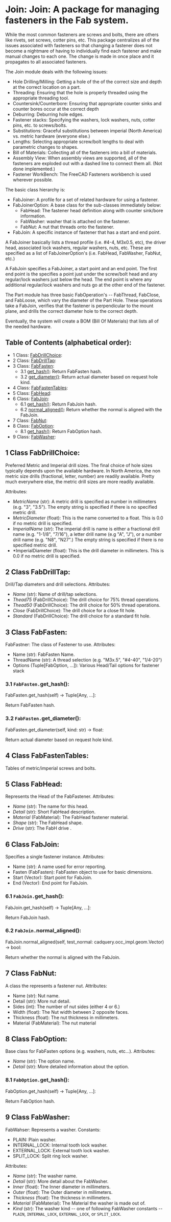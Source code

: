 # Join: Join: A package for managing fasteners in the Fab system.
While the most common fasteners are screws and bolts, there are others like rivets, set screws,
cotter pins, etc.  This package centralizes all of the issues associated with fasteners
so that changing a fastener does not become a nightmare of having to individually find
each fastener and make manual changes to each one.  The change is made in once place and
it propagates to all associated fasteners.

The Join module deals with the following issues:
* Hole Drilling/Milling:
  Getting a hole of the of the correct size and depth at the correct location on a part.
* Threading:
  Ensuring that the hole is properly threaded using the appropriate threading tool.
* Countersink/Counterbore:
  Ensuring that appropriate counter sinks and counter bores occur at the correct depth
* Deburring:
  Deburring hole edges.
* Fastener stacks:
  Specifying the washers, lock washers, nuts, cotter pins, etc. to screws/bolts.
* Substitutions:
  Graceful substitutions between imperial (North America) vs. metric hardware (everyone else.)
* Lengths:
  Selecting appropriate screw/bolt lengths to deal with parametric changes to shapes.
* Bill of Materials:
  Collecting all of the fasteners into a bill of materials.
* Assembly View:
  When assembly views are supported, all of the fasteners are exploded out with a dashed
  line to connect them all.  (Not done implemented.)
* Fastener WorkBench:
  The FreeCAD Fasteners workbench is used wherever possible.

The basic class hierarchy is:

* FabJoiner: A profile for a set of related hardware for using a fastener.
* FabJoinerOption: A base class for the sub-classes immediately below:
  * FabHead: The fastener head definition along with counter sink/bore information.
  * FabWasher: washer that is attached on the fastener.
  * FabNut: A nut that threads onto the fastener.
* FabJoin: A specific instance of fastener that has a start and end point.

A FabJoiner basically lists a thread profile (i.e. #4-4, M3x0.5, etc), the driver head,
associated lock washers, regular washers, nuts, etc.  These are specified as a list
of FabJoinerOption's (i.e. FabHead, FabWasher, FabNut, etc.)

A FabJoin specifies a FabJoiner, a start point and an end point.  The first end point is
the specifies a point just under the screw/bolt head and any regular/lock washers just below
the head.  The end point is where any additional regular/lock washers and nuts go at the other
end of the fastener.

The Part module has three basic FabOperation's -- FabThread, FabClose, and FabLoose,
which vary the diameter of the Part Hole.  These operations take a FabJoin, verifies that
the fastener is perpendicular to the mount plane, and drills the correct diameter hole to
the correct depth.

Eventually, the system will create a BOM (Bill Of Materials) that lists all of the needed
hardware.

## Table of Contents (alphabetical order):

* 1 Class: [FabDrillChoice](#join--fabdrillchoice):
* 2 Class: [FabDrillTap](#join--fabdrilltap):
* 3 Class: [FabFasten](#join--fabfasten):
  * 3.1 [get_hash()](#join----get-hash): Return FabFasten hash.
  * 3.2 [get_diameter()](#join----get-diameter): Return actual diameter based on request hole kind.
* 4 Class: [FabFastenTables](#join--fabfastentables):
* 5 Class: [FabHead](#join--fabhead):
* 6 Class: [FabJoin](#join--fabjoin):
  * 6.1 [get_hash()](#join----get-hash): Return FabJoin hash.
  * 6.2 [normal_aligned()](#join----normal-aligned): Return whether the normal is aligned with the FabJoin.
* 7 Class: [FabNut](#join--fabnut):
* 8 Class: [FabOption](#join--faboption):
  * 8.1 [get_hash()](#join----get-hash): Return FabOption hash.
* 9 Class: [FabWasher](#join--fabwasher):

## <a name="join--fabdrillchoice"></a>1 Class FabDrillChoice:

Preferred Metric and Imperial drill sizes.
The final choice of hole sizes typically depends upon the available hardware.  In North
America, the non metric size drills (fractional, letter, number) are readily available.
Pretty much everywhere else, the metric drill sizes are more readily available.

Attributes:
* *MetricName* (str):
   A metric drill is specified as number in millimeters (e.g. "3", "3.5").
   The empty string is specified if there is no specified metric drill.
* *MetricDiameter* (float): This is the name converted to a float.
   This is 0.0 if no metric drill is specified.
* *ImperialName* (str):
  The imperial drill is name is either a fractional drill name (e.g. "1-1/8", "7/16"),
  a letter drill name (e.g "A", "J"),  or a number drill name (e.g. "N8", "N27".)
  The empty string is specified if there is no specified metric drill.
* *ImperialDiameter (float): This is the drill diameter in millimeters.
   This is 0.0 if no metric drill is specified.


## <a name="join--fabdrilltap"></a>2 Class FabDrillTap:

Drill/Tap diameters and drill selections.
Attributes:
* *Name* (str): Name of drill/tap selections.
* *Thead75* (FabDrillChoice):  The drill choice for 75% thread operations.
* *Thead50* (FabDrillChoice):  The drill choice for 50% thread operations.
* *Close* (FabDrillChoice):  The drill choice for a close fit hole.
* *Standard* (FabDrillChoice):  The drill choice for a standard fit hole.


## <a name="join--fabfasten"></a>3 Class FabFasten:

FabFastner: The class of Fastener to use.
Attributes:
* Name (str): FabFasten Name.
* ThreadName (str): A thread selection (e.g. "M3x.5", "#4-40", "1/4-20")
* Options (Tuple[FabOption, ...]): Various Head/Tail options for fastener stack

### <a name="join----get-hash"></a>3.1 `FabFasten.`get_hash():

FabFasten.get_hash(self) -> Tuple[Any, ...]:

Return FabFasten hash.

### <a name="join----get-diameter"></a>3.2 `FabFasten.`get_diameter():

FabFasten.get_diameter(self, kind: str) -> float:

Return actual diameter based on request hole kind.


## <a name="join--fabfastentables"></a>4 Class FabFastenTables:

Tables of metric/imperial screws and bolts.


## <a name="join--fabhead"></a>5 Class FabHead:

Represents the Head of the FabFastener.
Attributes:
* *Name* (str): The name for this head.
* *Detail* (str): Short FabHead description.
* *Material* (FabMaterial): The FabHead fastener material.
* *Shape* (str): The FabHead shape.
* *Drive* (str): The FabH drive .


## <a name="join--fabjoin"></a>6 Class FabJoin:

Specifies a single fastener instance.
Attributes:
* Name (str): A name used for error reporting.
* Fasten (FabFasten): FabFasten object to use for basic dimensions.
* Start (Vector): Start point for FabJoin.
* End (Vector): End point for FabJoin.

### <a name="join----get-hash"></a>6.1 `FabJoin.`get_hash():

FabJoin.get_hash(self) -> Tuple[Any, ...]:

Return FabJoin hash.

### <a name="join----normal-aligned"></a>6.2 `FabJoin.`normal_aligned():

FabJoin.normal_aligned(self, test_normal: cadquery.occ_impl.geom.Vector) -> bool:

Return whether the normal is aligned with the FabJoin.


## <a name="join--fabnut"></a>7 Class FabNut:

A class the represents a fastener nut.
Attributes:
* Name (str): Nut name.
* Detail (str): More nut detail.
* Sides (int): The number of nut sides (either 4 or 6.)
* Width (float): The Nut width between 2 opposite faces.
* Thickness (float): The nut thickness in millimeters.
* Material (FabMaterial): The nut material


## <a name="join--faboption"></a>8 Class FabOption:

Base class for FabFasten options (e.g. washers, nuts, etc...).
Attributes:
* *Name* (str): The option name.
* *Detail* (str): More detailed information about the option.

### <a name="join----get-hash"></a>8.1 `FabOption.`get_hash():

FabOption.get_hash(self) -> Tuple[Any, ...]:

Return FabOption hash.


## <a name="join--fabwasher"></a>9 Class FabWasher:

FabWahser: Represents a washer.
Constants:
* PLAIN: Plain washer.
* INTERNAL_LOCK: Internal tooth lock washer.
* EXTERNAL_LOCK: External tooth lock washer.
* SPLIT_LOCK: Split ring lock washer.

Attributes:
* *Name* (str): The washer name.
* *Detail* (str): More detail about the FabWasher.
* *Inner* (float): The Inner diameter in millimeters.
* *Outer* (float): The Outer diameter in millimeters.
* *Thickness* (float): The thickness in millimeters.
* *Material* (FabMaterial): The Material the washer is made out of.
* *Kind* (str): The washer kind -- one of following FabWasher constants --
  `PLAIN`, `INTERNAL_LOCK`, `EXTERNAL_LOCK`, or `SPLIT_LOCK`.




